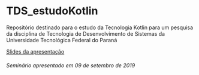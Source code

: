 # TDS_estudoKotlin
Repositório destinado para o estudo da Tecnologia Kotlin para um pesquisa da disciplina de Tecnologia de Desenvolvimento de Sistemas da Universidade Tecnológica Federal do Paraná

[Slides da apresentação](https://prezi.com/view/d4alORJ0vaSO7iHm4UEO)

###### Seminário apresentado em 09 de setembro de 2019
